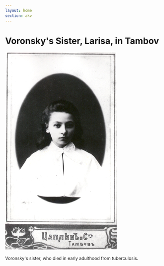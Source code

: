 ```yaml
---
layout: home
section: akv
---
```


# Voronsky's Sister, Larisa, in Tambov

![](../Images/Photos/Sister_o.jpg "Voronsky 1918")

Voronsky's sister, who died in early adulthood from tuberculosis.